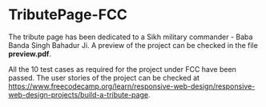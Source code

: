 # TributePage-FCC

The tribute page has been dedicated to a Sikh military commander - Baba Banda Singh Bahadur Ji.
A preview of the project can be checked in the file <strong>preview.pdf</strong>.

All the 10 test cases as required for the project under FCC have been passed. The user stories
of the project can be checked at https://www.freecodecamp.org/learn/responsive-web-design/responsive-web-design-projects/build-a-tribute-page.
